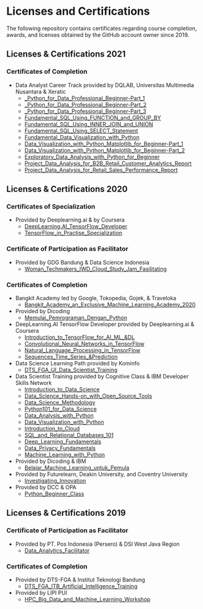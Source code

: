 # Licenses and Certifications
The following repository contains certificates regarding course completion, awards, and licenses obtained by the GitHub account owner since 2019.

## Licenses & Certifications 2021
### Certificates of Completion
- Data Analyst Career Track provided by DQLAB, Universitas Multimedia Nusantara & Xeratic
  + [_Python_for_Data_Professional_Beginner-Part_1](licenses_certifications_2021/Data_Visualization_with_Python_Matplotlib_for_Beginner-Part_1.pdf)
  + [_Python_for_Data_Professional_Beginner-Part_2](licenses_certifications_2021/Data_Visualization_with_Python_Matplotlib_for_Beginner-Part_2.pdf)
  + [_Python_for_Data_Professional_Beginner-Part_3](licenses_certifications_2021/Data_Visualization_with_Python_Matplotlib_for_Beginner-Part_3.pdf)
  + [Fundamental_SQL_Using_FUNCTION_and_GROUP_BY](licenses_certifications_2021/Fundamental_SQL_Using_FUNCTION_and_GROUP_BY.pdf)
  + [Fundamental_SQL_Using_INNER_JOIN_and_UNION](licenses_certifications_2021/Fundamental_SQL_Using_INNER_JOIN_and_UNION.pdf)
  + [Fundamental_SQL_Using_SELECT_Statement](licenses_certifications_2021/Fundamental_SQL_Using_SELECT_Statement.pdf)
  + [Fundamental_Data_Visualization_with_Python](licenses_certifications_2021/Fundamental_Data_Visualization_with_Python.pdf)
  + [Data_Visualization_with_Python_Matplotlib_for_Beginner-Part_1](licenses_certifications_2021/Data_Visualization_with_Python_Matplotlib_for_Beginner-Part_1.pdf)
  + [Data_Visualization_with_Python_Matplotlib_for_Beginner-Part_2](licenses_certifications_2021/Data_Visualization_with_Python_Matplotlib_for_Beginner-Part_2.pdf)
  + [Exploratory_Data_Analysis_with_Python_for_Beginner](licenses_certifications_2021/Exploratory_Data_Analysis_with_Python_for_Beginner.pdf)
  + [Project_Data_Analysis_for_B2B_Retail_Customer_Analytics_Report](licenses_certifications_2021/Project_Data_Analysis_for_B2B_Retail_Customer_Analytics_Report.pdf)
  + [Project_Data_Analysis_for_Retail_Sales_Performance_Report](licenses_certifications_2021/Project_Data_Analysis_for_B2B_Retail_Customer_Analytics_Report.pdf)

## Licenses & Certifications 2020
### Certificates of Specialization
- Provided by Deeplearning.ai & by Coursera
  + [DeepLearning.AI_TensorFlow_Developer](licenses_certifications_2020/DeepLearning.AI_TensorFlow_Developer.pdf)
  + [TensorFlow_in_Practise_Specialization](licenses_certifications_2020/TensorFlow_in_Practise_Specialization.pdf)

### Certificate of Participation as Facilitator
- Provided by GDG Bandung & Data Science Indonesia
  + [Woman_Techmakers_IWD_Cloud_Study_Jam_Fasilitating](licenses_certifications_2020/.pdf)

### Certificates of Completion
- Bangkit Academy led by Google, Tokopedia, Gojek, & Traveloka
  + [Bangkit_Academy_an_Exclusive_Machine_Learning_Academy_2020](licenses_certifications_2020/.pdf)
- Provided by Dicoding
  + [Memulai_Pemrograman_Dengan_Python](licenses_certifications_2020/Memulai_Pemrograman_Dengan_Python.pdf)
- DeepLearning.AI TensorFlow Developer provided by Deeplearning.ai & Coursera 
  + [Introduction_to_TensorFlow_for_AI_ML_&DL](licenses_certifications_2020/Introduction_to_TensorFlow_for_AI_ML_&DL.pdf)
  + [Convolutional_Neural_Networks_in_TensorFlow](licenses_certifications_2020/Convolutional_Neural_Networks_in_TensorFlow.pdf)
  + [Natural_Language_Processing_in_TensorFlow](licenses_certifications_2020/Natural_Language_Processing_in_TensorFlow.pdf)
  + [Sequences_Time_Series_&Prediction](licenses_certifications_2020/Sequences_Time_Series_&Prediction.pdf)
- Data Science Learning Path provided by Kominfo
  + [DTS_FGA_UI_Data_Scientist_Training](licenses_certifications_2020/DTS_FGA_UI_Data_Scientist_Training.pdf)
- Data Scientist Training provided by Cognitive Class & IBM Developer Skills Network
  + [Introduction_to_Data_Science](licenses_certifications_2020/Introduction_to_Data_Science.pdf)
  + [Data_Science_Hands-on_with_Open_Source_Tools](licenses_certifications_2020/Data_Science_Hands-on_with_Open_Source_Tools.pdf)
  + [Data_Science_Methodology](licenses_certifications_2020/Data_Science_Methodology.pdf)
  + [Python101_for_Data_Science](licenses_certifications_2020/Python101_for_Data_Science.pdf)
  + [Data_Analysis_with_Python](licenses_certifications_2020/Data_Analysis_with_Python.pdf)
  + [Data_Visualization_with_Python](licenses_certifications_2020/Data_Visualization_with_Python.pdf)
  + [Introduction_to_Cloud](licenses_certifications_2020/Introduction_to_Cloud.pdf)
  + [SQL_and_Relational_Databases_101](licenses_certifications_2020/SQL_and_Relational_Databases_101.pdf)
  + [Deep_Learning_Fundamentals](licenses_certifications_2020/Deep_Learning_Fundamentals.pdf)
  + [Data_Privacy_Fundamentals](licenses_certifications_2020/Data_Privacy_Fundamentals.pdf)
  + [Machine_Learning_with_Python](licenses_certifications_2020/Machine_Learning_with_Python.pdf)
- Provided by Dicoding & IBM
  + [Belajar_Machine_Learning_untuk_Pemula](licenses_certifications_2020/Belajar_Machine_Learning_untuk_Pemula.pdf)
- Provided by Futurelearn, Deakin University, and Coventry University
  + [Investigating_Innovation](licenses_certifications_2020/Investigating_Innovation.pdf)
- Provided by DCC & OPA 
  + [Python_Beginner_Class](licenses_certifications_2020/Python_Beginner_Class.pdf)

## Licenses & Certifications 2019
### Certificate of Participation as Facilitator 
- Provided by PT. Pos Indonesia (Persero) & DSI West Java Region
  + [Data_Analytics_Facilitator](licenses_certifications_2019/Data_Analytics_Facilitator.pdf) 

### Certificates of Completion
- Provided by DTS-FGA & Institut Teknologi Bandung
  + [DTS_FGA_ITB_Artificial_Intelligence_Training](licenses_certifications_2019/DTS_FGA_ITB_Artificial_Intelligence_Training.pdf)
- Provided by LIPI PUI
  + [HPC_Big_Data_and_Machine_Learning_Workshop](licenses_certifications_2019/HPC_Big_Data_and_Machine_Learning_Workshop.pdf) 



